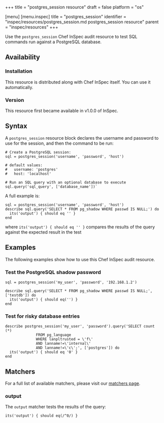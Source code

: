 +++
title = "postgres_session resource"
draft = false
platform = "os"

[menu]
  [menu.inspec]
    title = "postgres_session"
    identifier = "inspec/resources/postgres_session.md postgres_session resource"
    parent = "inspec/resources"
+++


Use the `postgres_session` Chef InSpec audit resource to test SQL commands run against a PostgreSQL database.


## Availability

### Installation

This resource is distributed along with Chef InSpec itself. You can use it automatically.

### Version

This resource first became available in v1.0.0 of InSpec.

## Syntax

A `postgres_session` resource block declares the username and password to use for the session, and then the command to be run:

    # Create a PostgreSQL session:
    sql = postgres_session('username', 'password', 'host')

    # default values:
    #   username: 'postgres'
    #   host: 'localhost'

    # Run an SQL query with an optional database to execute
    sql.query('sql_query', ['database_name'])`

A full example is:

    sql = postgres_session('username', 'password', 'host')
    describe sql.query('SELECT * FROM pg_shadow WHERE passwd IS NULL;') do
      its('output') { should eq '' }
    end

where `its('output') { should eq '' }` compares the results of the query against the expected result in the test


## Examples

The following examples show how to use this Chef InSpec audit resource.

### Test the PostgreSQL shadow password

    sql = postgres_session('my_user', 'password', '192.168.1.2')

    describe sql.query('SELECT * FROM pg_shadow WHERE passwd IS NULL;', ['testdb']) do
      its('output') { should eq('') }
    end

### Test for risky database entries

    describe postgres_session('my_user', 'password').query('SELECT count (*)
                  FROM pg_language
                  WHERE lanpltrusted = \'f\'
                  AND lanname!=\'internal\'
                  AND lanname!=\'c\';', ['postgres']) do
      its('output') { should eq '0' }
    end


## Matchers

For a full list of available matchers, please visit our [matchers page](https://www.inspec.io/docs/reference/matchers/).

### output

The `output` matcher tests the results of the query:

    its('output') { should eq(/^0/) }
